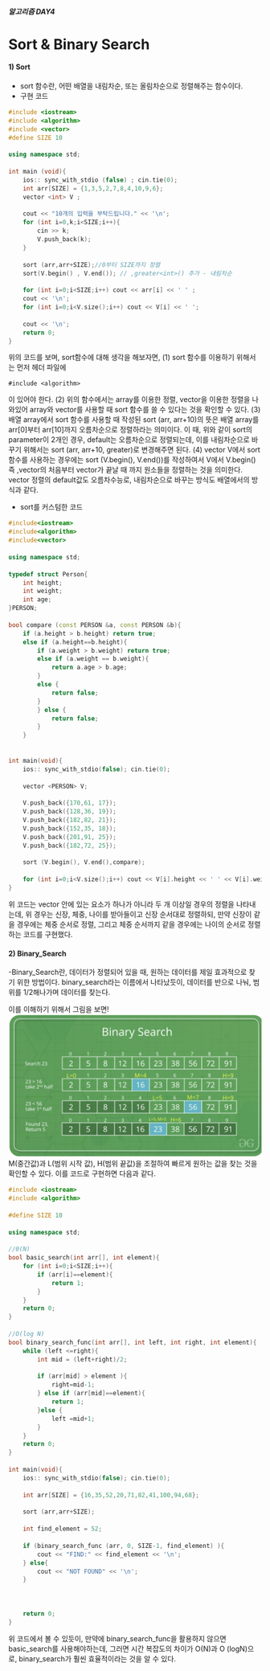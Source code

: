 ##### 알고리즘 DAY4

# Sort & Binary Search 

#### 1) Sort 
- sort 함수란, 어떤 배열을 내림차순, 또는 올림차순으로 정렬해주는 함수이다. 
- 구현 코드 
```cpp
#include <iostream>
#include <algorithm>
#include <vector>
#define SIZE 10 

using namespace std;

int main (void){
    ios:: sync_with_stdio (false) ; cin.tie(0);
    int arr[SIZE] = {1,3,5,2,7,8,4,10,9,6};
    vector <int> V ;

    cout << "10개의 입력을 부탁드립니다." << '\n';
    for (int i=0,k;i<SIZE;i++){
        cin >> k;
        V.push_back(k);
    }

    sort (arr,arr+SIZE);//0부터 SIZE까지 정렬
    sort(V.begin() , V.end()); // ,greater<int>() 추가 - 내림차순

    for (int i=0;i<SIZE;i++) cout << arr[i] << ' ' ;
    cout << '\n';
    for (int i=0;i<V.size();i++) cout << V[i] << ' ';

    cout << '\n';
    return 0;
}
```

위의 코드를 보며, sort함수에 대해 생각을 해보자면, 
(1)
sort 함수를 이용하기 위해서는 먼저 헤더 파일에 
```
#include <algorithm>
```
이 있어야 한다.
(2)
위의 함수에서는 array를 이용한 정렬, vector을 이용한 정렬을 나와있어 array와 vector를 사용할 때 sort 함수를 쓸 수 있다는 것을 확인할 수 있다. 
(3)
배열 array에서 sort 함수를 사용할 때 작성된 sort (arr, arr+10)의 뜻은 배열 array를 arr[0]부터 arr[10]까지 오름차순으로 정렬하라는 의미이다. 이 때, 위와 같이 sort의 parameter이 2개인 경우, default는 오름차순으로 정렬되는데, 이를 내림차순으로 바꾸기 위해서는 sort (arr, arr+10, greater<int>)로 변경해주면 된다. 
(4) 
vector V에서 sort 함수를 사용하는 경우에는 sort (V.begin(), V.end())를 작성하여서 V에서 V.begin() 즉 ,vector의 처음부터 vector가 끝날 때 까지 원소들을 정렬하는 것을 의미한다. vector 정렬의 default값도 오름차수능로, 내림차순으로 바꾸는 방식도 배열에서의 방식과 같다.

- sort를 커스텀한 코드

```cpp
#include<iostream>
#include<algorithm>
#include<vector>

using namespace std;

typedef struct Person{
    int height;
    int weight;
    int age;
}PERSON;

bool compare (const PERSON &a, const PERSON &b){
    if (a.height > b.height) return true;
    else if (a.height==b.height){
        if (a.weight > b.weight) return true;
        else if (a.weight == b.weight){
            return a.age > b.age;
        }
        else {
            return false;
        }
        } else {
            return false;
        }
    }


int main(void){
    ios:: sync_with_stdio(false); cin.tie(0);

    vector <PERSON> V;

    V.push_back({170,61, 17});
    V.push_back({128,36, 19});
    V.push_back({182,82, 21});
    V.push_back({152,35, 18});
    V.push_back({201,91, 25});
    V.push_back({182,72, 25});

    sort (V.begin(), V.end(),compare);
    
    for (int i=0;i<V.size();i++) cout << V[i].height << ' ' << V[i].weight << ' ' << V[i].age << '\n';
}
```

위 코드는 vector 안에 있는 요소가 하나가 아니라 두 개 이상일 경우의 정렬을 나타내는데, 위 경우는 신장, 체중, 나이를 받아들이고 신장 순서대로 정렬하되, 만약 신장이 같을 경우에는 체중 순서로 정렬, 그리고 체중 순서까지 같을 경우에는 나이의 순서로 정렬하는 코드를 구현했다.

#### 2) Binary_Search

-Binary_Search란, 데이터가 정렬되어 있을 때, 원하는 데이터를 제일 효과적으로 찾기 위한 방법이다. binary_search라는 이름에서 나타났듯이, 데이터를 반으로 나눠, 범위를 1/2해나가며 데이터를 찾는다. 

이를 이해하기 위해서 그림을 보면!
![](binary_search.png) 
M(중간값)과 L(범위 시작 값), H(범위 끝값)을 조절하여 빠르게 원하는 값을 찾는 것을 확인할 수 있다. 
이를 코드로 구현하면 다음과 같다.
```cpp
#include <iostream>
#include <algorithm>

#define SIZE 10

using namespace std;

//0(N)
bool basic_search(int arr[], int element){
    for (int i=0;i<SIZE;i++){
        if (arr[i]==element){
            return 1;
        }
    }
    return 0;
}

//O(log N)
bool binary_search_func(int arr[], int left, int right, int element){
    while (left <=right){
        int mid = (left+right)/2;

        if (arr[mid] > element ){
            right=mid-1;
        } else if (arr[mid]==element){
            return 1;
        }else {
            left =mid+1;
        }
    }
    return 0;
}

int main(void){
    ios:: sync_with_stdio(false); cin.tie(0);

    int arr[SIZE] = {16,35,52,20,71,82,41,100,94,68};

    sort (arr,arr+SIZE);

    int find_element = 52;

    if (binary_search_func (arr, 0, SIZE-1, find_element) ){
        cout << "FIND:" << find_element << '\n';
    } else{
        cout << "NOT FOUND" << '\n';
    }


    
    return 0;
}
```
위 코드에서 볼 수 있듯이, 만약에 binary_search_func을 활용하지 않으면 basic_search를 사용해야하는데, 그러면 시간 복잡도의 차이가 O(N)과 O (logN)으로, binary_search가 훨씬 효율적이라는 것을 알 수 있다.
